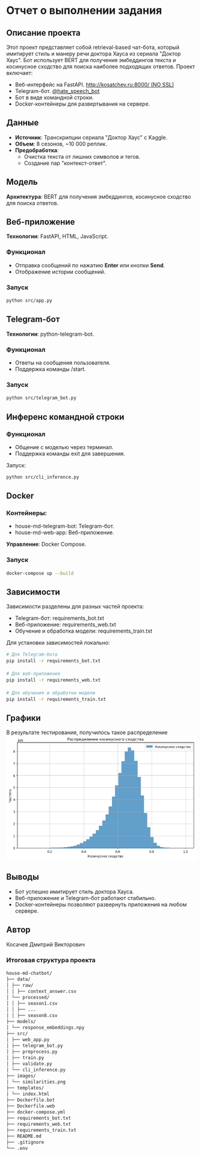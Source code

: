 # Отчет о выполнении задания

## Описание проекта

Этот проект представляет собой retrieval-based чат-бота, который имитирует стиль и манеру речи доктора Хауса из сериала "Доктор Хаус". Бот использует BERT для получения эмбеддингов текста и косинусное сходство для поиска наиболее подходящих ответов. Проект включает:

- Веб-интерфейс на FastAPI. [http://kosatchev.ru:8000/ (NO SSL)](http://kosatchev.ru:8000/)
- Telegram-бот. [@hate_speech_bot](https://t.me/Hate_speech_bot)
- Бот в виде командной строки.
- Docker-контейнеры для развертывания на сервере.


## Данные

- **Источник**: Транскрипции сериала "Доктор Хаус" с Kaggle.
- **Объем**: 8 сезонов, ~10 000 реплик.
- **Предобработка**:
  - Очистка текста от лишних символов и тегов.
  - Создание пар "контекст-ответ".


## Модель

**Архитектура**: BERT для получения эмбеддингов, косинусное сходство для поиска ответов.


## Веб-приложение

**Технологии**: FastAPI, HTML, JavaScript.

### Функционал

  - Отправка сообщений по нажатию **Enter** или кнопки **Send**.
  - Отображение истории сообщений.
  
### Запуск

```bash
python src/app.py
```


## Telegram-бот

**Технологии**: python-telegram-bot.

### Функционал

- Ответы на сообщения пользователя.
- Поддержка команды /start.

### Запуск

```bash
python src/telegram_bot.py
```


## Инференс командной строки

### Функционал

- Общение с моделью через терминал.
- Поддержка команды exit для завершения.

Запуск:
```bash
python src/cli_inference.py
```

## Docker

### Контейнеры:

- house-md-telegram-bot: Telegram-бот.
- house-md-web-app: Веб-приложение.

**Управление**: Docker Compose.

### Запуск

```bash
docker-compose up --build
```


## Зависимости

Зависимости разделены для разных частей проекта:

- Telegram-бот: requirements_bot.txt
- Веб-приложение: requirements_web.txt
- Обучение и обработка модели: requirements_train.txt

Для установки зависимостей локально:

```bash
# Для Telegram-бота
pip install -r requirements_bot.txt

# Для веб-приложения
pip install -r requirements_web.txt

# Для обучения и обработки модели
pip install -r requirements_train.txt
```

## Графики
В результате тестирования, получилось такое распределение
![Описание графика](images/similarities.png)


## Выводы
- Бот успешно имитирует стиль доктора Хауса.
- Веб-приложение и Telegram-бот работают стабильно.
- Docker-контейнеры позволяют развернуть приложения на любом сервере.


## Автор

Косачев Дмитрий Викторович


### **Итоговая структура проекта**
```
house-md-chatbot/
├── data/
│ ├── raw/
│ │ ├── context_answer.csv
│ └── processed/
│ │ ├── season1.csv
│ │ ├── ...
│ │ ├── season8.csv
├── models/
│ └── response_embeddings.npy
├── src/
│ ├── web_app.py
│ ├── telegram_bot.py
│ ├── preprocess.py
│ ├── train.py
│ ├── validate.py
│ └── cli_inference.py
├── images/
│ └── similarities.png
├── templates/
│ └── index.html
├── Dockerfile.bot
├── Dockerfile.web
├── docker-compose.yml
├── requirements_bot.txt
├── requirements_web.txt
├── requirements_train.txt
├── README.md
├── .gitignore
└── .env
```